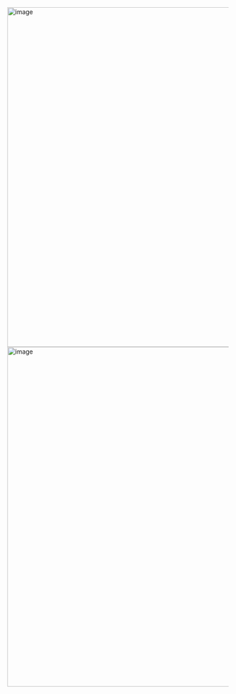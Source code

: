 <img width="1904" height="773" alt="image" src="https://github.com/user-attachments/assets/5d0feabf-9d5b-42e7-92e1-26080844758a" />

<img width="1518" height="773" alt="image" src="https://github.com/user-attachments/assets/adaf3a23-c2b3-46b6-9940-5aaecfd94a60" />
